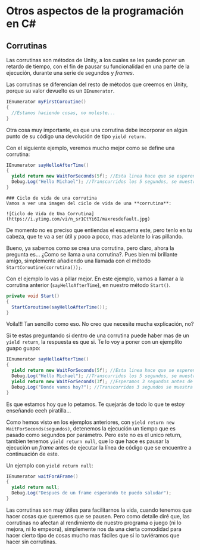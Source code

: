 # Otros aspectos de la programación en C#

  ## Corrutinas
  
  Las corrutinas son métodos de Unity, a los cuales se les puede poner un retardo de tiempo, con el fin de pausar su funcionalidad en una parte de la ejecución, durante una serie de segundos y *frames*.
  
  Las corrutinas se diferencian del resto de métodos que creemos en Unity, porque su valor devuelto es un `IEnumerator`.
  
  ```c#
  IEnumerator myFirstCoroutine()
  {
    //Estamos haciendo cosas, no moleste...
  }
  ```
  
  Otra cosa muy importante, es que una corrutina debe incorporar en algún punto de su código una devolución de tipo `yield return`.
  
  Con el siguiente ejemplo, veremos mucho mejor como se define una corrutina:
  
  ```c#
  IEnumerator sayHelloAfterTime()
  {
    yield return new WaitForSeconds(5f); //Esta linea hace que se esperen 5 segundos antes de mostrar el mensaje
    Debug.Log("Hello Michael"); //Transcurridos los 5 segundos, se muestra el siguiente mensaje
  }
  ```
  
    ### Ciclo de vida de una corrutina
    Vamos a ver una imagen del ciclo de vida de una **corrutina**:
    
    ![Ciclo de Vida de Una Corrutina](https://i.ytimg.com/vi/n_sr1CtYi6I/maxresdefault.jpg)
  
  De momento no es preciso que entiendas el esquema este, pero tenlo en tu cabeza, que te va a ser útil y poco a poco, mas adelante lo iras pillando.
  
  Bueno, ya sabemos como se crea una corrutina, pero claro, ahora la pregunta es... ¿Como se llama a una corrutina?. Pues bien mi brillante amigo, simplemente añadiendo una llamada con el método `StartCoroutine(corrutina());`.
  
  Con el ejemplo lo vas a pillar mejor. En este ejemplo, vamos a llamar a la corrutina anterior (`sayHelloAfterTime`), en nuestro método `Start()`.
  
  ```c#
  private void Start()
  {
    StartCoroutine(sayHelloAfterTime());
  }
  ```
  
  Voila!!! Tan sencillo como eso. No creo que necesite mucha explicación, no?
  
  Si te estas preguntando si dentro de una corrutina puede haber mas de un `yield return`, la respuesta es que si. Te lo voy a poner con un ejemplito guapo guapo:
  
  ```c#
  IEnumerator sayHelloAfterTime()
  {
    yield return new WaitForSeconds(5f); //Esta linea hace que se esperen 5 segundos antes de mostrar el mensaje
    Debug.Log("Hello Michael"); //Transcurridos los 5 segundos, se muestra el siguiente mensaje
    yield return new WaitForSeconds(3f); //Esperamos 3 segundos antes de pasar a la siguiente línea de código
    Debug.Log("Donde vamos hoy?"); //Transcurridos 3 segundos se muestra este mensaje.
  }
  ```
  
  Es que estamos hoy que lo petamos. Te quejarás de todo lo que te estoy enseñando eeeh piratilla...
  
  Como hemos visto en los ejemplos anteriores, con `yield return new WaitForSeconds(segundos)`, detenemos la ejecución un tiempo que es pasado como segundos por parámetro. Pero este no es el unico return, tambien tenemos `yield return null`, que lo que hace es pausar la ejecución un *frame*  antes de ejecutar la línea de código que se encuentre a continuación de este.
  
  Un ejemplo con `yield return null`:
  
  ```c#
  IEnumerator waitForAFrame()
  {
    yield return null;
    Debug.Log("Despues de un frame esperando te puedo saludar");
  }
  ```
  
  Las corrutinas son muy útiles para facilitarnos la vida, cuando tenemos que hacer cosas que queremos que se pausen. Pero como detalle diré que, las corrutinas no afectan al rendimiento de nuestro programa o juego (ni lo mejora, ni lo empeora), simplemente nos da una cierta comodidad para  hacer cierto tipo de cosas mucho mas fáciles que si lo tuviéramos que hacer sin corrutinas.
  